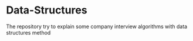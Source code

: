 # Data-Structures
The repository try to explain some company interview algorithms with data structures method
